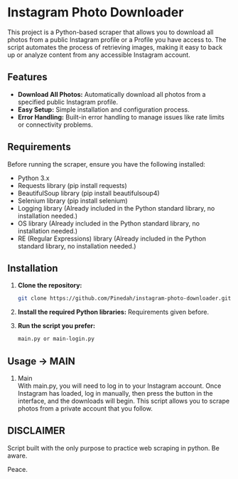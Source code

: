 # Instagram Photo Downloader

This project is a Python-based scraper that allows you to download all photos from a public Instagram profile or a Profile you have access to. The script automates the process of retrieving images, making it easy to back up or analyze content from any accessible Instagram account.

## Features

- **Download All Photos:** Automatically download all photos from a specified public Instagram profile.
- **Easy Setup:** Simple installation and configuration process.
- **Error Handling:** Built-in error handling to manage issues like rate limits or connectivity problems.

## Requirements

Before running the scraper, ensure you have the following installed:

- Python 3.x
- Requests library (pip install requests)
- BeautifulSoup library (pip install beautifulsoup4)
- Selenium library (pip install selenium)
- Logging library (Already included in the Python standard library, no installation needed.)
- OS library (Already included in the Python standard library, no installation needed.)
- RE (Regular Expressions) library (Already included in the Python standard library, no installation needed.)

## Installation

1. **Clone the repository:**

   ```bash
   git clone https://github.com/Pinedah/instagram-photo-downloader.git

2. **Install the required Python libraries:**
   Requirements given before.
   
3. **Run the script you prefer:**
   ```bash
   main.py or main-login.py

## Usage -> MAIN

1. Main <br>
With main.py, you will need to log in to your Instagram account. Once Instagram has loaded, log in manually, then press the button in the interface, and the downloads will begin. This script allows you to scrape photos from a private account that you follow.

## DISCLAIMER 
Script built with the only purpose to practice web scraping in python. Be aware.

Peace.